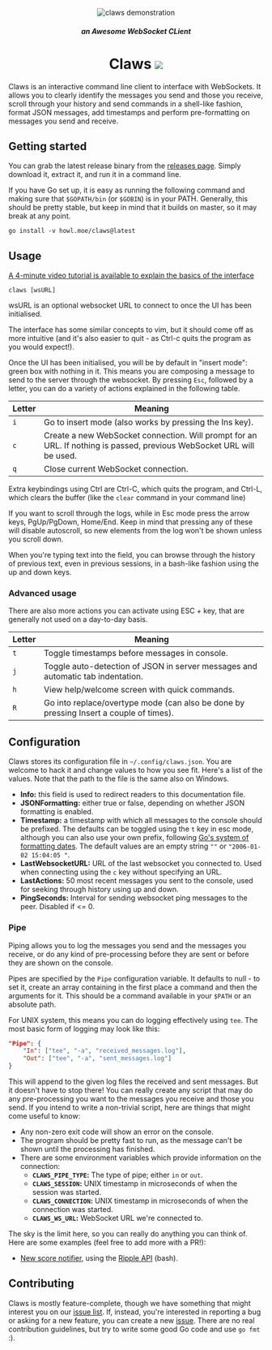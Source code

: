 <p align="center">
<img src="https://random.zxq.co/claws.gif" alt="claws demonstration">
</p>
<h5 align="center">an Awesome WebSocket CLient</h5>
<h1 align="center">Claws <a href="https://travis-ci.org/thehowl/claws"><img src="https://travis-ci.org/thehowl/claws.svg?branch=master"></a></h1>

Claws is an interactive command line client to interface with WebSockets. It
allows you to clearly identify the messages you send and those you receive,
scroll through your history and send commands in a shell-like fashion,
format JSON messages, add timestamps and perform pre-formatting on messages
you send and receive.

## Getting started

You can grab the latest release binary from the [releases page](https://github.com/thehowl/claws/releases). Simply download it, extract it, and run it in a command line.

If you have Go set up, it is easy as running the following command and making sure that `$GOPATH/bin` (or `$GOBIN`) is in your PATH.
Generally, this should be pretty stable, but keep in mind that it builds on master, so it may break at any point.

```
go install -v howl.moe/claws@latest
```

## Usage

[A 4-minute video tutorial is available to explain the basics of the
interface](https://youtu.be/yIhEcA0Z794)

```
claws [wsURL]
```

wsURL is an optional websocket URL to connect to once the UI has been initialised.

The interface has some similar concepts to vim, but it should come off as more
intuitive (and it's also easier to quit - as Ctrl-c quits the program as you
would expect!).

Once the UI has been initialised, you will be by default in "insert mode":
green box with nothing in it. This means you are composing a message to send
to the server through the websocket. By pressing `Esc`, followed by a letter,
you can do a variety of actions explained in the following table.

Letter   | Meaning
---------|----------------------------------------------------
`i`      | Go to insert mode (also works by pressing the Ins key).
`c`      | Create a new WebSocket connection. Will prompt for an URL. If nothing is passed, previous WebSocket URL will be used.
`q`      | Close current WebSocket connection.

Extra keybindings using Ctrl are Ctrl-C, which quits the program, and Ctrl-L,
which clears the buffer (like the `clear` command in your command line)

If you want to scroll through the logs, while in Esc mode press the arrow keys,
PgUp/PgDown, Home/End. Keep in mind that pressing any of these will disable autoscroll, so new elements from the log won't be shown unless you scroll down.

When you're typing text into the field, you can browse through the history of previous text, even in previous sessions, in a bash-like fashion using the up and down keys.

### Advanced usage

There are also more actions you can activate using ESC + key, that are generally not used on a day-to-day basis.

Letter   | Meaning
---------|----------------------------------------------------
`t`      | Toggle timestamps before messages in console.
`j`      | Toggle auto-detection of JSON in server messages and automatic tab indentation.
`h`      | View help/welcome screen with quick commands.
`R`      | Go into replace/overtype mode (can also be done by pressing Insert a couple of times).

## Configuration

Claws stores its configuration file in `~/.config/claws.json`. You are welcome
to hack it and change values to how you see fit. Here's a list of the values.
Note that the path to the file is the same also on Windows.

* **Info:** this field is used to redirect readers to this documentation file.
* **JSONFormatting:** either true or false, depending on whether JSON formatting
  is enabled.
* **Timestamp:** a timestamp with which all messages to the console should be prefixed. The defaults can be toggled using the `t` key in esc mode, although you can also use your own prefix, following [Go's system of formatting dates](https://golang.org/pkg/time/#Time.Format). The default values are an empty string `""` or `"2006-01-02 15:04:05 "`.
* **LastWebsocketURL:** URL of the last websocket you connected to. Used when connecting using the `c` key without specifying an URL.
* **LastActions:** 50 most recent messages you sent to the console, used for seeking through history using up and down.
* **PingSeconds:** Interval for sending websocket ping messages to the peer.  Disabled if <= 0.

### Pipe

Piping allows you to log the messages you send and the messages you receive, or do any kind of pre-processing before they are sent or before they are shown on the console.

Pipes are specified by the `Pipe` configuration variable. It defaults to null - to set it, create an array containing in the first place a command and then the arguments for it. This should be a command available in your `$PATH` or an absolute path.

For UNIX system, this means you can do logging effectively using `tee`. The most basic form of logging may look like this:

```json
"Pipe": {
	"In": ["tee", "-a", "received_messages.log"],
	"Out": ["tee", "-a", "sent_messages.log"]
}
```

This will append to the given log files the received and sent messages. But it doesn't have to stop there! You can really create any script that may do any pre-processing you want to the messages you receive and those you send. If you intend to write a non-trivial script, here are things that might come useful to know:

* Any non-zero exit code will show an error on the console.
* The program should be pretty fast to run, as the message can't be shown until the processing has finished.
* There are some environment variables which provide information on the connection:
  * **`CLAWS_PIPE_TYPE`:** The type of pipe; either `in` or `out`.
  * **`CLAWS_SESSION`:** UNIX timestamp in microseconds of when the session was started.
  * **`CLAWS_CONNECTION`:** UNIX timestamp in microseconds of when the connection was started.
  * **`CLAWS_WS_URL`:** WebSocket URL we're connected to.

The sky is the limit here, so you can really do anything you can think of. Here are some examples (feel free to add more with a PR!):

* [New score notifier](https://gist.github.com/thehowl/97c77114859c64c67d357adf604229f4), using the [Ripple API](http://docs.ripple.moe/docs/api/websocket) (bash).

## Contributing

Claws is mostly feature-complete, though we have something that might interest you on our [issue list](https://github.com/thehowl/claws/issues). If, instead, you're interested in reporting a bug or asking for a new feature, you can create a new [issue](https://github.com/thehowl/claws/issues/new). There are no real contribution guidelines, but try to write some good Go code and use `go fmt` :).
